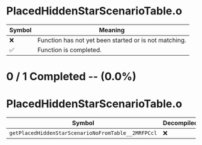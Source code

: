 # PlacedHiddenStarScenarioTable.o
| Symbol | Meaning 
| ------------- | ------------- 
| :x: | Function has not yet been started or is not matching. 
| :white_check_mark: | Function is completed. 


# 0 / 1 Completed -- (0.0%)
# PlacedHiddenStarScenarioTable.o
| Symbol | Decompiled? |
| ------------- | ------------- |
| `getPlacedHiddenStarScenarioNoFromTable__2MRFPCcl` | :x: |

